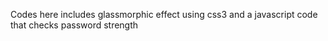 Codes here includes glassmorphic effect using css3 and a javascript code that checks password strength

